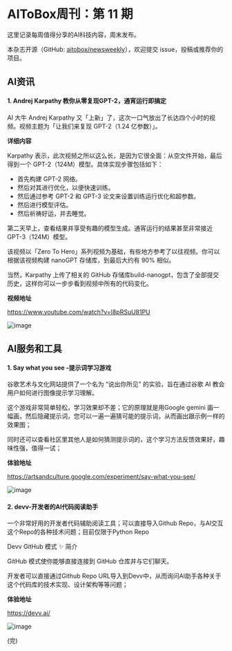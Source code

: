 # AIToBox周刊：第 11 期

这里记录每周值得分享的AI科技内容，周末发布。

本杂志开源（GitHub: [aitobox/newsweekly](https://github.com/aitobox/newsweekly)），欢迎提交 issue，投稿或推荐你的项目。


## AI资讯

#### 1. Andrej Karpathy 教你从零复现GPT-2，通宵运行即搞定

AI 大牛 Andrej Karpathy 又「上新」了，这次一口气放出了长达四个小时的视频。视频主题为「让我们来复现 GPT-2（1.24 亿参数）」。

**详细内容** 

Karpathy 表示，此次视频之所以这么长，是因为它很全面：从空文件开始，最后得到一个 GPT-2（124M）模型。具体实现步骤包括如下：

* 首先构建 GPT-2 网络。
* 然后对其进行优化，以便快速训练。
* 然后通过参考 GPT-2 和 GPT-3 论文来设置训练运行优化和超参数。
* 然后进行模型评估。
* 然后祈祷好运，并去睡觉。

第二天早上，查看结果并享受有趣的模型生成。通宵运行的结果甚至非常接近 GPT-3（124M）模型。

该视频以「Zero To Hero」系列视频为基础，有些地方参考了以往视频。你可以根据该视频构建 nanoGPT 存储库，到最后大约有 90% 相似。

当然，Karpathy 上传了相关的 GitHub 存储库build-nanogpt，包含了全部提交历史，这样你可以一步步看到视频中所有的代码变化。


**视频地址**

https://www.youtube.com/watch?v=l8pRSuU81PU

![image](https://github.com/aitobox/newsweekly/assets/137874861/b7248307-5945-489b-9731-2ddc3bb43e0b)


## AI服务和工具

#### 1. Say what you see -提示词学习游戏

谷歌艺术与文化网站提供了一个名为 “说出你所见” 的实验，旨在通过谷歌 AI 教会用户如何进行图像提示学习理解。

这个游戏非常简单轻松，学习效果却不差；它的原理就是用Google gemini 画一幅画，然后隐藏提示词，您可以一遍一遍猜可能的提示词，从而画出跟示例一样的效果图；

同时还可以查看社区里其他人是如何猜测提示词的，这个学习方法反馈效果好，趣味性强，值得一试；

**体验地址**

https://artsandculture.google.com/experiment/say-what-you-see/

![image](https://github.com/aitobox/newsweekly/assets/137874861/c75ff30c-64f0-43fa-b803-1a8c8e6bbf8d)


#### 2. devv-开发者的AI代码阅读助手

一个非常好用的开发者代码辅助阅读工具；可以直接导入Github Repo，与AI交互这个Repo的各种技术问题；目前仅限于Python Repo

Devv GitHub 模式 ✨ 简介

GitHub 模式使你能够直接连接到 GitHub 仓库并与它们聊天。

开发者可以直接通过Github Repo URL导入到Devv中，从而询问AI助手各种关于这个代码库的技术实现、设计架构等等问题；

**体验地址**

https://devv.ai/


![image](https://github.com/aitobox/newsweekly/assets/137874861/2169e41d-7c65-4f9f-8b91-63c95be9430e)


(完)
